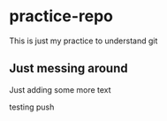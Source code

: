 # practice-repo

This is just my practice to understand git 

## Just messing around
Just adding some more text

testing push
